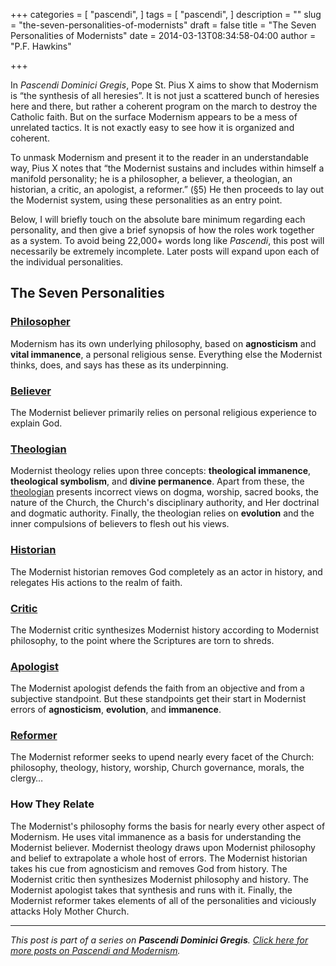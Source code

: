 +++
categories = [
  "pascendi",
]
tags = [
  "pascendi",
]
description = ""
slug = "the-seven-personalities-of-modernists"
draft = false
title = "The Seven Personalities of Modernists"
date = 2014-03-13T08:34:58-04:00
author = "P.F. Hawkins"

+++

In *Pascendi Dominici Gregis*, Pope St. Pius X aims to show that Modernism is “the synthesis of all heresies”. It is not just a scattered bunch of heresies here and there, but rather a coherent program on the march to destroy the Catholic faith. But on the surface Modernism appears to be a mess of unrelated tactics. It is not exactly easy to see how it is organized and coherent.

To unmask Modernism and present it to the reader in an understandable way, Pius X notes that “the Modernist sustains and includes within himself a manifold personality; he is a philosopher, a believer, a theologian, an historian, a critic, an apologist, a reformer.” (§5) He then proceeds to lay out the Modernist system, using these personalities as an entry point.

Below, I will briefly touch on the absolute bare minimum regarding each personality, and then give a brief synopsis of how the roles work together as a system. To avoid being 22,000+ words long like *Pascendi*, this post will necessarily be extremely incomplete. Later posts will expand upon each of the individual personalities.

## The Seven Personalities

### [Philosopher](http://theoldevangelization.com/the-modernist-philosopher/)

Modernism has its own underlying philosophy, based on **agnosticism** and **vital immanence**, a personal religious sense. Everything else the Modernist thinks, does, and says has these as its underpinning.

### [Believer](http://theoldevangelization.com/the-modernist-believer/)

The Modernist believer primarily relies on personal religious experience to explain God.

### [Theologian](http://theoldevangelization.com/the-modernist-theologian-foundational-concepts/)

Modernist theology relies upon three concepts: **theological immanence**, **theological symbolism**, and **divine permanence**. Apart from these, the [theologian](http://theoldevangelization.com/the-modernist-theologian-topics-of-faith/) presents incorrect views on dogma, worship, sacred books, the nature of the Church, the Church's disciplinary authority, and Her doctrinal and dogmatic authority. Finally, the theologian relies on **evolution** and the inner compulsions of believers to flesh out his views.

### [Historian](http://theoldevangelization.com/the-modernist-historian/)

The Modernist historian removes God completely as an actor in history, and relegates His actions to the realm of faith.

### [Critic](http://theoldevangelization.com/the-modernist-critic/)

The Modernist critic synthesizes Modernist history according to Modernist philosophy, to the point where the Scriptures are torn to shreds.

### [Apologist](http://theoldevangelization.com/the-modernist-apologist/)

The Modernist apologist defends the faith from an objective and from a subjective standpoint. But these standpoints get their start in Modernist errors of **agnosticism**, **evolution**, and **immanence**.

### [Reformer](http://theoldevangelization.com/the-modernist-reformer/)

The Modernist reformer seeks to upend nearly every facet of the Church: philosophy, theology, history, worship, Church governance, morals, the clergy…

### How They Relate

The Modernist's philosophy forms the basis for nearly every other aspect of Modernism. He uses vital immanence as a basis for understanding the Modernist believer. Modernist theology draws upon Modernist philosophy and belief to extrapolate a whole host of errors. The Modernist historian takes his cue from agnosticism and removes God from history. The Modernist critic then synthesizes Modernist philosophy and history. The Modernist apologist takes that synthesis and runs with it. Finally, the Modernist reformer takes elements of all of the personalities and viciously attacks Holy Mother Church.

*** 

*This post is part of a series on **Pascendi Dominici Gregis**. [Click here for more posts on Pascendi and Modernism](http://theoldevangelization.com/pascendi-series/).*
